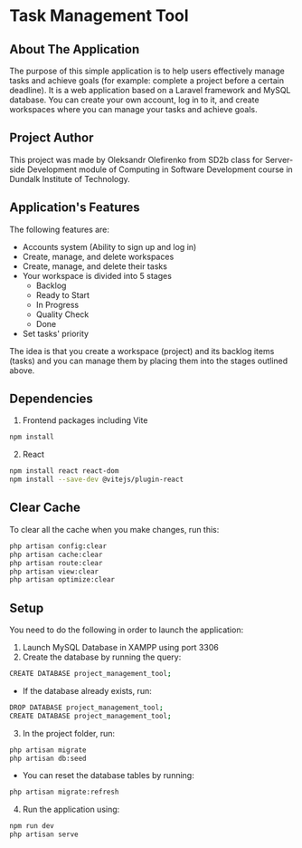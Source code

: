 # Task Management Tool

## About The Application

The purpose of this simple application is to help users effectively manage tasks and achieve goals (for example: complete a project before a certain deadline). It is a web application based on a Laravel framework and MySQL database. You can create your own account, log in to it, and create workspaces where you can manage your tasks and achieve goals.

## Project Author

This project was made by Oleksandr Olefirenko from SD2b class for Server-side Development module of Computing in Software Development course in Dundalk Institute of Technology.

## Application's Features

The following features are:
- Accounts system (Ability to sign up and log in)
- Create, manage, and delete workspaces
- Create, manage, and delete their tasks
- Your workspace is divided into 5 stages
  - Backlog
  - Ready to Start
  - In Progress
  - Quality Check
  - Done
- Set tasks' priority

The idea is that you create a workspace (project) and its backlog items (tasks) and you can manage them by placing them into the stages outlined above.

## Dependencies

1. Frontend packages including Vite
```bash
npm install
```

2. React
```bash
npm install react react-dom
npm install --save-dev @vitejs/plugin-react
```

## Clear Cache
To clear all the cache when you make changes, run this:
```bash
php artisan config:clear
php artisan cache:clear
php artisan route:clear
php artisan view:clear
php artisan optimize:clear
```

## Setup

You need to do the following in order to launch the application:  
1. Launch MySQL Database in XAMPP using port 3306
2. Create the database by running the query:
```bash
CREATE DATABASE project_management_tool;
```

- If the database already exists, run:
```bash
DROP DATABASE project_management_tool;
CREATE DATABASE project_management_tool;
```

3. In the project folder, run:
```bash
php artisan migrate
php artisan db:seed
```

- You can reset the database tables by running:
```bash
php artisan migrate:refresh
```

4. Run the application using:
```bash
npm run dev
php artisan serve
```
